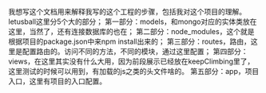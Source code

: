我想写这个文档用来解释我写的这个工程的步骤，包括我对这个项目的理解。
letusball这里分5个大的部分；
第一部分：models，和mongo对应的实体类放在这里，当然了，还有连接数据库的也在；
第二部分：node_modules，这个就是根据项目的package.json中来npm install出来的；
第三部分：routes，路由，这里是配置路由的。访问不同的方法，不同的模块，通过这里配置；
第四部分：views，在这里其实没有什么大用，因为前段展示已经放在keepClimbing里了，这里测试的时候可以用到，有加载的js之类的头文件啥的。
第五部分：app，项目入口，这里有项目的入口配置。
